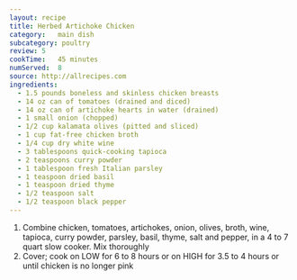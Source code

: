 ```yaml
---
layout: recipe
title: Herbed Artichoke Chicken
category:	main dish					
subcategory: poultry
review:	5
cookTime:	45 minutes
numServed:	8
source:	http://allrecipes.com
ingredients:
  - 1.5 pounds boneless and skinless chicken breasts
  - 14 oz can of tomatoes (drained and diced)
  - 14 oz can of artichoke hearts in water (drained)
  - 1 small onion (chopped)
  - 1/2 cup kalamata olives (pitted and sliced)
  - 1 cup fat-free chicken broth
  - 1/4 cup dry white wine
  - 3 tablespoons quick-cooking tapioca
  - 2 teaspoons curry powder
  - 1 tablespoon fresh Italian parsley
  - 1 teaspoon dried basil
  - 1 teaspoon dried thyme
  - 1/2 teaspoon salt
  - 1/2 teaspoon black pepper
---
```


1. Combine chicken, tomatoes, artichokes, onion, olives, broth, wine, tapioca, curry powder, parsley, basil, thyme, salt and pepper, in a 4 to 7 quart slow cooker. Mix thoroughly
2. Cover; cook on LOW for 6 to 8 hours or on HIGH for 3.5 to 4 hours or until chicken is no longer pink

